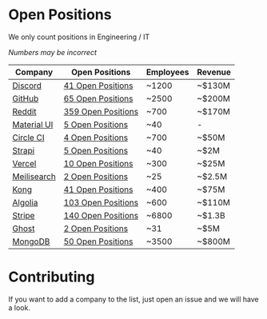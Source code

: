 # Open Positions

We only count positions in Engineering / IT

*Numbers may be incorrect*

| Company | Open Positions | Employees | Revenue |
|---|---|---|---|
| [Discord](https://discord.com/) | [41 Open Positions](https://discord.com/jobs?team=engineering) | ~1200 | ~$130M |
| [GitHub](https://github.com/) | [65 Open Positions](https://github.com/about/careers) | ~2500 | ~$200M |
| [Reddit](https://www.reddit.com/) | [359 Open Positions](https://www.redditinc.com/careers) | ~700 | ~$170M |
| [Material UI](https://mui.com/) | [5 Open Positions](https://mui.com/careers) | ~40 | - |
| [Circle CI](https://circleci.com/) | [4 Open Positions](https://circleci.com/careers/jobs/) | ~700 | ~$50M |
| [Strapi](https://strapi.io/) | [5 Open Positions](https://jobs.lever.co/strapi?team=Engineering%20%F0%9F%A7%99%E2%80%8D%E2%99%80%EF%B8%8F) | ~40 | ~$2M |
| [Vercel](https://vercel.com/home) | [10 Open Positions](https://vercel.com/careers?department=Engineering) | ~300 | ~$25M |
| [Meilisearch](https://www.meilisearch.com/) | [2 Open Positions](https://jobs.lever.co/meili) | ~25 | ~$2.5M |
| [Kong](https://konghq.com/kong) | [41 Open Positions](https://jobs.lever.co/kong?department=Engineering) | ~400 | ~$75M |
| [Algolia](https://www.algolia.com/) | [103 Open Positions](https://www.algolia.com/careers/?query=&amp;page=1&amp;configure%5BclickAnalytics%5D=true&amp;configure%5BhitsPerPage%5D=15&amp;hierarchicalMenu%5Bcategories.lvl0%5D=R%26D) | ~600 | ~$110M |
| [Stripe](https://stripe.com/) | [140 Open Positions](https://stripe.com/jobs/search) | ~6800 | ~$1.3B |
| [Ghost](https://ghost.org/) | [2 Open Positions](https://careers.ghost.org/) | ~31 | ~$5M |
| [MongoDB](https://www.mongodb.com/careers/departments/engineering) | [50 Open Positions](https://www.mongodb.com/careers/departments/engineering) | ~3500 | ~$800M |

# Contributing

If you want to add a company to the list, just open an issue and we will have a look.